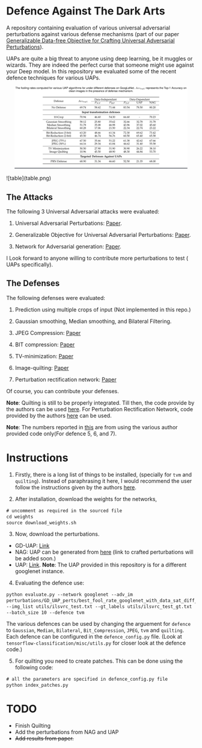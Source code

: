 # Defence Against The Dark Arts

A repository containing evaluation of various universal adversarial perturbations against various defense mechanisms (part of our paper [Generalizable Data-free Objective for Crafting Universal Adversarial Perturbations](https://arxiv.org/abs/1801.08092)).

UAPs are quite a big threat to anyone using deep learning, be it muggles or wizards. They are indeed the perfect curse that someone might use against your Deep model. In this repository we evaluated some of the recent defence techniques for various UAPs. 

<p align="center">
  <img width="460" src="table.png">
</p>
![table](table.png)

## The Attacks
The following 3 Universal Adversarial attacks were evaluated:

1) Universal Adversarial Perturbations: [Paper](https://arxiv.org/abs/1610.08401).

2) Generalizable Objective for Universal Adversarial Perturbations: [Paper](https://arxiv.org/abs/1801.08092).

3) Network for Adversarial generation: [Paper](https://arxiv.org/abs/1712.03390).

I Look forward to anyone willing to contribute more perturbations to test ( UAPs specifically).

## The Defenses

The following defenses were evaluated:

1) Prediction using multiple crops of input (Not implemented in this repo.)

2) Gaussian smoothing, Median smoothing, and Bilateral Filtering.

3) JPEG Compression: [Paper](https://arxiv.org/abs/1608.00853)

4) BIT compression: [Paper](https://arxiv.org/abs/1704.01155)

5) TV-minimization: [Paper](https://arxiv.org/abs/1711.00117)

6) Image-quilting: [Paper](https://arxiv.org/abs/1711.00117)

7) Perturbation rectification network: [Paper](https://arxiv.org/abs/1711.05929)

Of course, you can contribute your defenses. 

**Note**: Quilting is still to be properly integrated. Till then, the code provide by the authors can be used [here](https://github.com/facebookresearch/adversarial_image_defenses). For Perturbation Rectification Network, code provided by the authors [here]() can be used.

**Note**: The numbers reported in [this](https://arxiv.org/abs/1801.08092) are from using the various author provided code only(For defence 5, 6, and 7).

# Instructions

1) Firstly, there is a long list of things to be installed, (specially for `tvm` and `quilting`). Instead of paraphrasing it here, I would recommend the user follow the instructions given by the authors [here](https://github.com/facebookresearch/adversarial_image_defenses).

2) After installation, download the weights for the networks,

```
# uncomment as required in the sourced file
cd weights
source download_weights.sh
``` 

3) Now, download the perturbations. 
  * GD-UAP: [Link](https://www.dropbox.com/s/ixjzg4itx10nhid/perturbations.tar.gz?dl=0)
  * NAG: UAP can be generated from [here](https://github.com/val-iisc/nag.git) (link to crafted perturbations will be added soon.)
  * UAP: [Link](https://github.com/LTS4/universal.git). **Note**: The UAP provided in this repository is for a different googlenet instance.

4) Evaluating the defence use:

```
python evaluate.py --network googlenet --adv_im perturbations/GD_UAP_perts/best_fool_rate_googlenet_with_data_sat_diff_reg_0.0.npy --img_list utils/ilsvrc_test.txt --gt_labels utils/ilsvrc_test_gt.txt --batch_size 10 --defence tvm
```

The various defences can be used by changing the arguement for `defence` to `Gaussian`, `Median`, `Bilateral`, `Bit_Compression`, `JPEG`, `tvm` and `quilting`. Each defence can be configured in the `defence_config.py` file. (Look at `tensorflow-classification/misc/utils.py` for closer look at the defence code.)

5) For quilting you need to create patches. This can be done using the following code:
```
# all the parameters are specified in defence_config.py file
python index_patches.py
```
# TODO

* Finish Quilting
* Add the perturbations from NAG and UAP
* ~~Add results from paper.~~



